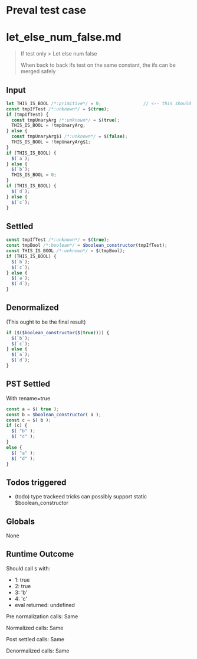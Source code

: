 # Preval test case

# let_else_num_false.md

> If test only > Let else num false
>
> When back to back ifs test on the same constant, the ifs can be merged safely

## Input

`````js filename=intro
let THIS_IS_BOOL /*:primitive*/ = 0;                // <-- this should be a boolean
const tmpIfTest /*:unknown*/ = $(true);
if (tmpIfTest) {
  const tmpUnaryArg /*:unknown*/ = $(true);
  THIS_IS_BOOL = !tmpUnaryArg;
} else {
  const tmpUnaryArg$1 /*:unknown*/ = $(false);
  THIS_IS_BOOL = !tmpUnaryArg$1;
}
if (THIS_IS_BOOL) {
  $(`a`);
} else {
  $(`b`);
  THIS_IS_BOOL = 0;
}
if (THIS_IS_BOOL) {
  $(`d`);
} else {
  $(`c`);
}
`````


## Settled


`````js filename=intro
const tmpIfTest /*:unknown*/ = $(true);
const tmpBool /*:boolean*/ = $boolean_constructor(tmpIfTest);
const THIS_IS_BOOL /*:unknown*/ = $(tmpBool);
if (THIS_IS_BOOL) {
  $(`b`);
  $(`c`);
} else {
  $(`a`);
  $(`d`);
}
`````


## Denormalized
(This ought to be the final result)

`````js filename=intro
if ($($boolean_constructor($(true)))) {
  $(`b`);
  $(`c`);
} else {
  $(`a`);
  $(`d`);
}
`````


## PST Settled
With rename=true

`````js filename=intro
const a = $( true );
const b = $boolean_constructor( a );
const c = $( b );
if (c) {
  $( "b" );
  $( "c" );
}
else {
  $( "a" );
  $( "d" );
}
`````


## Todos triggered


- (todo) type trackeed tricks can possibly support static $boolean_constructor


## Globals


None


## Runtime Outcome


Should call `$` with:
 - 1: true
 - 2: true
 - 3: 'b'
 - 4: 'c'
 - eval returned: undefined

Pre normalization calls: Same

Normalized calls: Same

Post settled calls: Same

Denormalized calls: Same
